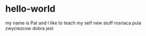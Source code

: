 # hello-world
my name is Pat and I like to teach my self new stuff
rosnaca pula zwyciezcow dobra jest
